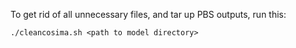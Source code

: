 To get rid of all unnecessary files, and tar up PBS outputs, run this:

```
./cleancosima.sh <path to model directory>
```
